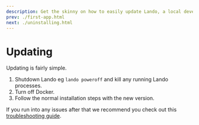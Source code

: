 ```yaml
---
description: Get the skinny on how to easily update Lando, a local development and DevOps tool, on macOS, Windows and Linux.
prev: ./first-app.html
next: ./uninstalling.html
---
```


# Updating

Updating is fairly simple.

1.  Shutdown Lando eg `lando poweroff` and kill any running Lando processes.
2.  Turn off Docker.
3.  Follow the normal installation steps with the new version.

If you run into any issues after that we recommend you check out this [troubleshooting guide](./../help/updating.md).
